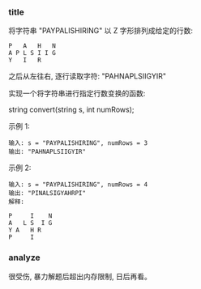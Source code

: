 ### title

将字符串 "PAYPALISHIRING" 以 Z 字形排列成给定的行数:

```
P   A   H   N
A P L S I I G
Y   I   R
```

之后从左往右, 逐行读取字符: "PAHNAPLSIIGYIR"

实现一个将字符串进行指定行数变换的函数:

string convert(string s, int numRows);

示例 1:

```
输入: s = "PAYPALISHIRING", numRows = 3
输出: "PAHNAPLSIIGYIR"
```

示例 2:

```
输入: s = "PAYPALISHIRING", numRows = 4
输出: "PINALSIGYAHRPI"
解释:

P     I    N
A   L S  I G
Y A   H R
P     I
```

### analyze

很受伤, 暴力解题后超出内存限制, 日后再看。